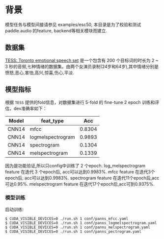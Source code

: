 # 背景

模型任务与模型间接请参见 examples/esc50, 本目录是为了校验和测试 paddle.audio 的feature, backend等相关模块而建立.

## 数据集

[TESS: Toronto emotional speech set](https://tspace.library.utoronto.ca/handle/1807/24487) 是一个包含有 200 个目标词的时长为 2 ~ 3 秒的音频,七种情绪的数据集。由两个女演员录制(24岁和64岁),其中情绪分别是愤怒,恶心,害怕,高兴,惊喜,伤心,平淡.

## 模型指标

根据 `TESS` 提供的fold信息，对数据集进行 5-fold 的 fine-tune 2 epoch 训练和评估，dev准确率如下：

|Model|feat_type|Acc|
|--|--|--|
|CNN14| mfcc | 0.8304 |
|CNN14| logmelspectrogram | 0.9893 |
|CNN14| spectrogram| 0.1304 | 
|CNN14| melspectrogram| 0.1339 | 

因为是功能验证,所以只config中训练了 2 个epoch.
log_melspectrogram feature 在迭代 3 个epoch后, acc可以达到0.9983%.
mfcc feature 在迭代3个epoch后, acc可以达到0.9983%.
spectrogram feature 在迭代11个epoch后,acc可达0.95%.
melspectrogram feature 在迭代17个epoch后,acc可到0.9375%.

### 模型训练

启动训练:
```shell
$ CUDA_VISIBLE_DEVICES=0 ./run.sh 1 conf/panns_mfcc.yaml
$ CUDA_VISIBLE_DEVICES=0 ./run.sh 1 conf/panns_logmelspectrogram.yaml
$ CUDA_VISIBLE_DEVICES=0 ./run.sh 1 conf/panns_melspectrogram.yaml
$ CUDA_VISIBLE_DEVICES=0 ./run.sh 1 conf/panns_pectrogram.yaml
```
